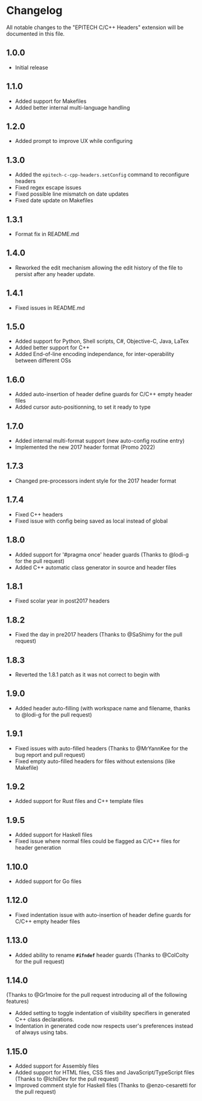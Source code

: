 Changelog
==========

All notable changes to the "EPITECH C/C++ Headers" extension will be documented in this file.

1.0.0
-----

- Initial release

1.1.0
-----

- Added support for Makefiles
- Added better internal multi-language handling

1.2.0
-----

- Added prompt to improve UX while configuring

1.3.0
-----

- Added the `epitech-c-cpp-headers.setConfig` command to reconfigure headers
- Fixed regex escape issues
- Fixed possible line mismatch on date updates
- Fixed date update on Makefiles

1.3.1
-----

- Format fix in README.md

1.4.0
-----

- Reworked the edit mechanism allowing the edit history of the file to persist after any header update.

1.4.1
-----

- Fixed issues in README.md

1.5.0
-----

- Added support for Python, Shell scripts, C#, Objective-C, Java, LaTex
- Added better support for C++
- Added End-of-line encoding independance, for inter-operability between different OSs

1.6.0
-----

- Added auto-insertion of header define guards for C/C++ empty header files
- Added cursor auto-positionning, to set it ready to type

1.7.0
-----

- Added internal multi-format support (new auto-config routine entry)
- Implemented the new 2017 header format (Promo 2022)

1.7.3
-----

- Changed pre-processors indent style for the 2017 header format

1.7.4
-----

- Fixed C++ headers
- Fixed issue with config being saved as local instead of global

1.8.0
-----

- Added support for '#pragma once' header guards (Thanks to @lodi-g for the pull request)
- Added C++ automatic class generator in source and header files

1.8.1
-----

- Fixed scolar year in post2017 headers

1.8.2
-----

- Fixed the day in pre2017 headers (Thanks to @SaShimy for the pull request)

1.8.3
-----

- Reverted the 1.8.1 patch as it was not correct to begin with

1.9.0
-----

- Added header auto-filling (with workspace name and filename, thanks to @lodi-g for the pull request)

1.9.1
-----

- Fixed issues with auto-filled headers (Thanks to @MrYannKee for the bug report and pull request)
- Fixed empty auto-filled headers for files without extensions (like Makefile)

1.9.2
-----

- Added support for Rust files and C++ template files

1.9.5
-----

- Added support for Haskell files
- Fixed issue where normal files could be flagged as C/C++ files for header generation

1.10.0
------

- Added support for Go files

1.12.0
------

- Fixed indentation issue with auto-insertion of header define guards for C/C++ empty header files

1.13.0
------

- Added ability to rename **`#ifndef`** header guards (Thanks to @ColColty for the pull request)

1.14.0
------

(Thanks to @Gr1moire for the pull request introducing all of the following features)

- Added setting to toggle indentation of visibility specifiers in generated C++ class declarations.
- Indentation in generated code now respects user's preferences instead of always using tabs.

1.15.0
------

- Added support for Assembly files
- Added support for HTML files, CSS files and JavaScript/TypeScript files (Thanks to @IchiiDev for the pull request)
- Improved comment style for Haskell files (Thanks to @enzo-cesaretti for the pull request)

